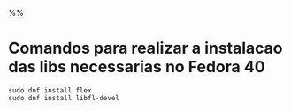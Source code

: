 %%

# Comandos para realizar a instalacao das libs necessarias no Fedora 40 
```
sudo dnf install flex 
sudo dnf install libfl-devel

```